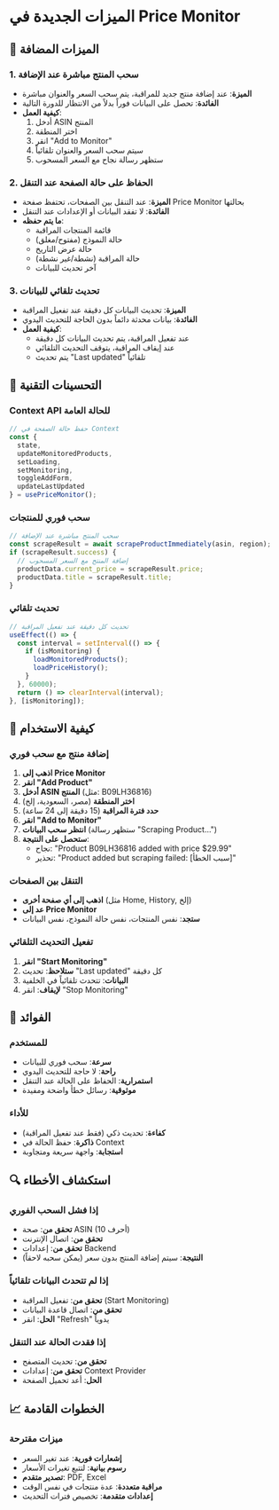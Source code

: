 # الميزات الجديدة في Price Monitor

## 🚀 الميزات المضافة

### 1. سحب المنتج مباشرة عند الإضافة
- **الميزة**: عند إضافة منتج جديد للمراقبة، يتم سحب السعر والعنوان مباشرة
- **الفائدة**: تحصل على البيانات فوراً بدلاً من الانتظار للدورة التالية
- **كيفية العمل**:
  1. أدخل ASIN المنتج
  2. اختر المنطقة
  3. انقر "Add to Monitor"
  4. سيتم سحب السعر والعنوان تلقائياً
  5. ستظهر رسالة نجاح مع السعر المسحوب

### 2. الحفاظ على حالة الصفحة عند التنقل
- **الميزة**: عند التنقل بين الصفحات، تحتفظ صفحة Price Monitor بحالتها
- **الفائدة**: لا تفقد البيانات أو الإعدادات عند التنقل
- **ما يتم حفظه**:
  - قائمة المنتجات المراقبة
  - حالة النموذج (مفتوح/مغلق)
  - حالة عرض التاريخ
  - حالة المراقبة (نشطة/غير نشطة)
  - آخر تحديث للبيانات

### 3. تحديث تلقائي للبيانات
- **الميزة**: تحديث البيانات كل دقيقة عند تفعيل المراقبة
- **الفائدة**: بيانات محدثة دائماً بدون الحاجة للتحديث اليدوي
- **كيفية العمل**:
  - عند تفعيل المراقبة، يتم تحديث البيانات كل دقيقة
  - عند إيقاف المراقبة، يتوقف التحديث التلقائي
  - يتم تحديث "Last updated" تلقائياً

## 🔧 التحسينات التقنية

### Context API للحالة العامة
```typescript
// حفظ حالة الصفحة في Context
const { 
  state, 
  updateMonitoredProducts, 
  setLoading, 
  setMonitoring,
  toggleAddForm,
  updateLastUpdated 
} = usePriceMonitor();
```

### سحب فوري للمنتجات
```typescript
// سحب المنتج مباشرة عند الإضافة
const scrapeResult = await scrapeProductImmediately(asin, region);
if (scrapeResult.success) {
  // إضافة المنتج مع السعر المسحوب
  productData.current_price = scrapeResult.price;
  productData.title = scrapeResult.title;
}
```

### تحديث تلقائي
```typescript
// تحديث كل دقيقة عند تفعيل المراقبة
useEffect(() => {
  const interval = setInterval(() => {
    if (isMonitoring) {
      loadMonitoredProducts();
      loadPriceHistory();
    }
  }, 60000);
  return () => clearInterval(interval);
}, [isMonitoring]);
```

## 📱 كيفية الاستخدام

### إضافة منتج مع سحب فوري
1. **اذهب إلى Price Monitor**
2. **انقر "Add Product"**
3. **أدخل ASIN المنتج** (مثل: B09LH36816)
4. **اختر المنطقة** (مصر، السعودية، إلخ)
5. **حدد فترة المراقبة** (15 دقيقة إلى 24 ساعة)
6. **انقر "Add to Monitor"**
7. **انتظر سحب البيانات** (ستظهر رسالة "Scraping Product...")
8. **ستحصل على النتيجة**:
   - نجاح: "Product B09LH36816 added with price $29.99"
   - تحذير: "Product added but scraping failed: [سبب الخطأ]"

### التنقل بين الصفحات
- **اذهب إلى أي صفحة أخرى** (مثل Home, History, إلخ)
- **عد إلى Price Monitor**
- **ستجد**: نفس المنتجات، نفس حالة النموذج، نفس البيانات

### تفعيل التحديث التلقائي
1. **انقر "Start Monitoring"**
2. **ستلاحظ**: تحديث "Last updated" كل دقيقة
3. **البيانات**: تتحدث تلقائياً في الخلفية
4. **لإيقاف**: انقر "Stop Monitoring"

## 🎯 الفوائد

### للمستخدم
- **سرعة**: سحب فوري للبيانات
- **راحة**: لا حاجة للتحديث اليدوي
- **استمرارية**: الحفاظ على الحالة عند التنقل
- **موثوقية**: رسائل خطأ واضحة ومفيدة

### للأداء
- **كفاءة**: تحديث ذكي (فقط عند تفعيل المراقبة)
- **ذاكرة**: حفظ الحالة في Context
- **استجابة**: واجهة سريعة ومتجاوبة

## 🔍 استكشاف الأخطاء

### إذا فشل السحب الفوري
- **تحقق من**: صحة ASIN (10 أحرف)
- **تحقق من**: اتصال الإنترنت
- **تحقق من**: إعدادات Backend
- **النتيجة**: سيتم إضافة المنتج بدون سعر (يمكن سحبه لاحقاً)

### إذا لم تتحدث البيانات تلقائياً
- **تحقق من**: تفعيل المراقبة (Start Monitoring)
- **تحقق من**: اتصال قاعدة البيانات
- **الحل**: انقر "Refresh" يدوياً

### إذا فقدت الحالة عند التنقل
- **تحقق من**: تحديث المتصفح
- **تحقق من**: إعدادات Context Provider
- **الحل**: أعد تحميل الصفحة

## 📈 الخطوات القادمة

### ميزات مقترحة
- **إشعارات فورية**: عند تغير السعر
- **رسوم بيانية**: لتتبع تغيرات الأسعار
- **تصدير متقدم**: PDF, Excel
- **مراقبة متعددة**: عدة منتجات في نفس الوقت
- **إعدادات متقدمة**: تخصيص فترات التحديث 